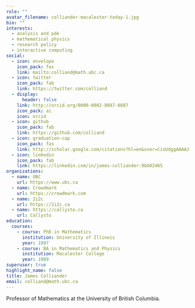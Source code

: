 ```yaml
---
role: ""
avatar_filename: colliander-macalester-today-1.jpg
bio: ""
interests:
  - analysis and pde
  - mathematical physics
  - research policy
  - interactive computing
social:
  - icon: envelope
    icon_pack: fas
    link: mailto:colliand@math.ubc.ca
  - icon: twitter
    icon_pack: fab
    link: https://twitter.com/colliand
  - display:
      header: false
    link: http://orcid.org/0000-0002-8087-0887
    icon_pack: ai
    icon: orcid
  - icon: github
    icon_pack: fab
    link: https://github.com/colliand
  - icon: graduation-cap
    icon_pack: fas
    link: http://scholar.google.com/citations?hl=en&user=CioUdggAAAAJ
  - icon: linkedin
    icon_pack: fab
    link: https://linkedin.com/in/james-colliander-9bb02465
organizations:
  - name: UBC
    url: https://www.ubc.ca
  - name: Crowdmark
    url: https://crowdmark.com
  - name: 2i2c
    url: https://2i2c.ca
  - name: https://callysto.ca
    url: Callysto
education:
  courses:
    - course: PhD in Mathematics
      institution: University of Illinois
      year: 1997
    - course: BA in Mathematics and Physics
      institution: Macalester College
      year: 1989
superuser: true
highlight_name: false
title: James Colliander
email: colliand@math.ubc.ca
---
```


Professor of Mathematics at the University of British Columbia.
